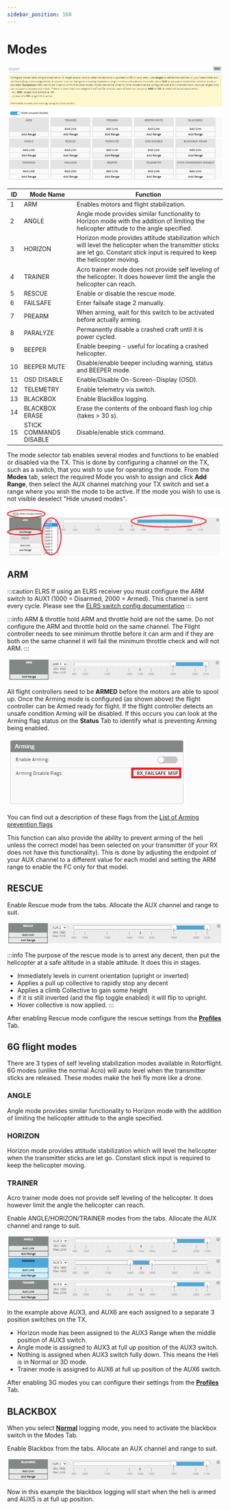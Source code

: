 ```yaml
---
sidebar_position: 160
---
```


# Modes

![Modes](./img/modes-main.png)

| **ID** | **Mode Name** | **Function** |
|--|--|--|
| 1 | ARM | Enables motors and flight stabilization. |
| 2 | ANGLE | Angle mode provides similar functionality to Horizon mode with the addition of limiting the helicopter attitude to the angle specified. |
| 3 | HORIZON | Horizon mode provides attitude stabilization which will level the helicopter when the transmitter sticks are let go. Constant stick input is required to keep the helicopter moving. |
| 4 | TRAINER | Acro trainer mode does not provide self leveling of the helicopter. It does however limit the angle the helicopter can reach. |
| 5 | RESCUE | Enable or disable the rescue mode. |
| 6 | FAILSAFE | Enter failsafe stage 2 manually. |
| 7 | PREARM | When arming, wait for this switch to be activated before actually arming. |
| 8 | PARALYZE | Permanently disable a crashed craft until it is power cycled. |
| 9 | BEEPER | Enable beeping - useful for locating a crashed helicopter. |
| 10 | BEEPER MUTE | Disable/enable beeper including warning, status and BEEPER mode. |
| 11 | OSD DISABLE | Enable/Disable On-Screen-Display (OSD). |
| 12 | TELEMETRY | Enable telemetry via switch.|
| 13 | BLACKBOX | Enable BlackBox logging. |
| 14 | BLACKBOX ERASE | Erase the contents of the onboard flash log chip (takes > 30 s). |
| 15 | STICK COMMANDS DISABLE | Disable/enable stick command. |


The mode selector tab enables several modes and functions to be enabled or disabled via the TX. This is done by configuring a channel on the TX, such as a switch, that you wish to use for operating the mode. From the **Modes** tab, select the required Mode you wish to assign and click **Add Range**, then select the AUX channel matching your TX switch and set a range where you wish the mode to be active. If the mode you wish to use is not visible deselect "Hide unused modes".

![Modes](./img/modes-1.png)

## ARM
:::caution ELRS
If using an ELRS receiver you must configure the ARM switch to AUX1 (1000 = Disarmed, 2000 = Armed). This channel is sent every cycle. Please see the [ELRS switch config documentation](https://www.expresslrs.org/software/switch-config/) 
:::

:::info ARM & throttle hold
ARM and throttle hold are not the same. Do not configure the ARM and throttle hold on the same channel. The Flight controller needs to see minimum throttle before it can arm and if they are both on the same channel it will fail the minimum throttle check and will not ARM.
:::

![Modes](./img/modes-arm.png)

All flight controllers need to be **ARMED** before the motors are able to spool up. Once the Arming mode is configured (as shown above) the flight controller can be Armed ready for flight. If the flight controller detects an unsafe condition Arming will be disabled. If this occurs you can look at the Arming flag status on the **Status** Tab to identify what is preventing Arming being enabled.    

![Modes](./img/modes-flags.png)

You can find out a description of these flags from the [List of Arming prevention flags](https://betaflight.com/docs/wiki/guides/current/Arming-Sequence-And-Safety#description-of-arming-prevention-flags)

This function can also provide the ability to prevent arming of the heli unless the correct model has been selected on your transmitter (if your RX does not have this functionality). This is done by adjusting the endpoint of your AUX channel to a different value for each model and setting the ARM range to enable the FC only for that model.   

## RESCUE
Enable Rescue mode from the tabs. Allocate the AUX channel and range to suit.

![Modes](./img/modes-rescue.png)

:::info
The purpose of the rescue mode is to arrest any decent, then put the helicopter at a safe altitude in a stable attitude. It does this in stages.   
* Immediately levels in current orientation (upright or inverted)
* Applies a pull up collective to rapidly stop any decent  
* Applies a climb Collective to gain some height
* if it is still inverted (and the flip toggle enabled) it will flip to upright.
* Hover collective is now applied.
:::

After enabling Rescue mode configure the rescue settings from the [**Profiles**](../Tutorial-Setup/Profiles#rescue-settings) Tab.

## 6G flight modes
There are 3 types of self leveling stabilization modes available in Rotorflight. 6G modes (unlike the normal Acro) will auto level when the transmitter sticks are released. These modes make the heli fly more like a drone.  

### ANGLE
Angle mode provides similar functionality to Horizon mode with the addition of limiting the helicopter attitude to the angle specified. 

### HORIZON
Horizon mode provides attitude stabilization which will level the helicopter when the transmitter sticks are let go. Constant stick input is required to keep the helicopter moving.

### TRAINER
Acro trainer mode does not provide self leveling of the helicopter. It does however limit the angle the helicopter can reach. 

Enable ANGLE/HORIZON/TRAINER modes from the tabs. Allocate the AUX channel and range to suit.

![Modes](./img/modes-3g.png)

In the example above AUX3, and AUX6 are each assigned to a separate 3 position switches on the TX. 

- Horizon mode has been assigned to the AUX3 Range when the middle position of AUX3 switch.
- Angle mode is assigned to AUX3 at full up position of the AUX3 switch.
- Nothing is assigned when AUX3 switch fully down. This means the Heli is in Normal or 3D mode. 
- Trainer mode is assigned to AUX6 at full up position of the AUX6 switch.

After enabling 3G modes you can configure their settings from the [**Profiles**](../Tutorial-Setup/Profiles#auto-leveling-settings) Tab.

## BLACKBOX

When you select [**Normal**](../Tutorial-Setup/Blackbox#logging-mode) logging mode, you need to activate the blackbox switch in the Modes Tab.

Enable Blackbox from the tabs. Allocate an AUX channel and range to suit.

![Modes](./img/modes-blackbox.png)

Now in this example the blackbox logging will start when the heli is armed and AUX5 is at full up position.
